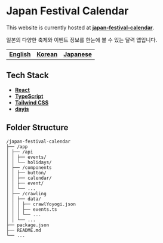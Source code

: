 # Japan Festival Calendar

This website is currently hosted at [**japan-festival-calendar**](https://jfestcal.vercel.app/).

일본의 다양한 축제와 이벤트 정보를 한눈에 볼 수 있는 달력 앱입니다.

|                           |                                  |                                    |
| ------------------------- | -------------------------------- | ---------------------------------- |
| [**English**](/README.md) | [**Korean**](/docs/README_ko.md) | [**Japanese**](/docs/README_jp.md) |

## Tech Stack

- [**React**](https://react.dev/)
- [**TypeScript**](https://www.typescriptlang.org/)
- [**Tailwind CSS**](https://tailwindcss.com/)
- [**dayjs**](https://github.com/iamkun/dayjs)

## Folder Structure

```
/japan-festival-calendar
├── /app
│ ├── /api
│ │ ├── events/
│ │ └── holidays/
│ ├── /components
│ │ ├── button/
│ │ ├── calendar/
│ │ ├── event/
│ │ └── ...
│ ├── /crawling
│ │ ├── data/
│ │ │ ├── crawlYoyogi.json
│ │ │ ├── events.ts
│ │ │ └── ...
│ │ └── ...
├── package.json
├── README.md
└── ...
```
